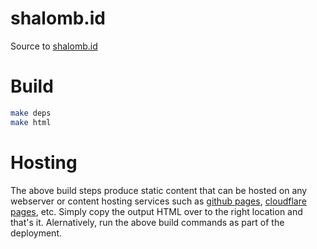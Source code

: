 # shalomb.id

Source to [shalomb.id](https://shalomb.id/)

# Build

```bash
make deps
make html
```

# Hosting

The above build steps produce static content that can be hosted on
any webserver or content hosting services such as
[github pages](https://pages.github.com/),
[cloudflare pages](https://pages.cloudflare.com/),
etc.
Simply copy the output HTML over to the right location and that's it.
Alernatively, run the above build commands as part of the deployment.
